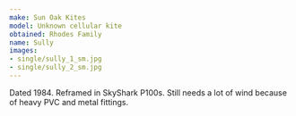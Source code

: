 ```yaml
---
make: Sun Oak Kites
model: Unknown cellular kite
obtained: Rhodes Family
name: Sully
images:
- single/sully_1_sm.jpg
- single/sully_2_sm.jpg
---
```


Dated 1984.
Reframed in SkyShark P100s.
Still needs a lot of wind because of heavy PVC and metal fittings.
